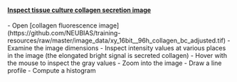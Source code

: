 <h4 id="inspect_collagen"><a href="#2d">Inspect tissue culture collagen secretion image</a></h4>
  - Open [collagen fluorescence image](https://github.com/NEUBIAS/training-resources/raw/master/image_data/xy_16bit__96h_collagen_bc_adjusted.tif)
  - Examine the image dimensions
  - Inspect intensity values at various places in the image (the elongated bright signal is secreted collagen)
      - Hover with the mouse to inspect the gray values
      - Zoom into the image
      - Draw a line profile
      - Compute a histogram
